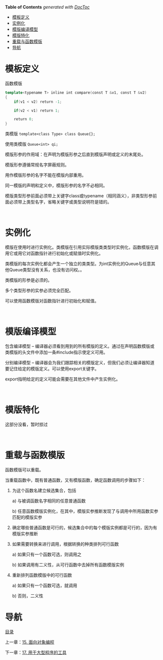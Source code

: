 <!-- START doctoc generated TOC please keep comment here to allow auto update -->
<!-- DON'T EDIT THIS SECTION, INSTEAD RE-RUN doctoc TO UPDATE -->
**Table of Contents**  *generated with [DocToc](https://github.com/thlorenz/doctoc)*

- [模板定义](#%E6%A8%A1%E6%9D%BF%E5%AE%9A%E4%B9%89)
- [实例化](#%E5%AE%9E%E4%BE%8B%E5%8C%96)
- [模版编译模型](#%E6%A8%A1%E7%89%88%E7%BC%96%E8%AF%91%E6%A8%A1%E5%9E%8B)
- [模版特化](#%E6%A8%A1%E7%89%88%E7%89%B9%E5%8C%96)
- [重载与函数模版](#%E9%87%8D%E8%BD%BD%E4%B8%8E%E5%87%BD%E6%95%B0%E6%A8%A1%E7%89%88)
- [导航](#%E5%AF%BC%E8%88%AA)

<!-- END doctoc generated TOC please keep comment here to allow auto update -->

# 模板定义

函数模版

```c++
template<typename T> inline int compare(const T &v1, const T &v2)
{
	if(v1 < v2) return -1;

	if(v2 < v1) return 1;

	return 0;
}
```

类模版 `template<class Type> class Queue{};`

使用类模版 `Queue<int> qi;`

模版形参的作用域：在声明为模版形参之后直到模版声明或定义的末尾处。

模版形参遵循常规名字屏蔽规则。

用作模版形参的名字不能在模版内部重用。

同一模版的声明和定义中，模版形参的名字不必相同。

模版类型形参前面必须带上关键字class或typename（相同涵义），非类型形参前面必须带上类型名字，省略关键字或类型说明符是错的。

 

# 实例化

模版在使用时进行实例化。类模版在引用实际模版类类型时实例化，函数模版在调用它或用它对函数指针进行初始化或赋值时实例化。

类模版的每次实例化都会产生一个独立的类类型。为int实例化的Queue与任意其他Queue类型没有关系，也没有访问权。。

类模版的形参是必须的。

多个类型形参的实参必须完全匹配。

可以使用函数模版对函数指针进行初始化和赋值。

 

# 模版编译模型

包含编译模型 – 编译器必须看到用到的所有模版的定义。通过在声明函数模版或类模版的头文件中添加一条#include指示使定义可用。

分别编译模型 – 编译器会为我们跟踪相关的模版定义，但我们必须让编译器知道要记住给定的模版定义。可以使用export关键字。

export指明给定的定义可能会需要在其他文件中产生实例化。

 

# 模版特化

这部分没看，暂时掠过

 

# 重载与函数模版

函数模版可以重载。

当重载函数中，既有普通函数，又有模版函数，确定函数调用的步骤如下：

1. 为这个函数名建立候选集合，包括

   a) 与被调函数名字相同的任意普通函数

   b) 任意函数模版实例化，在其中，模版实参推断发现了与调用中所用函数实参匹配的模版实参

2. 确定哪些普通函数是可行的，候选集合中的每个模版实例都是可行的，因为有模版实参推断

3. 如果需要转换来进行调用，根据转换的种类排列可行函数

   a) 如果只有一个函数可选，则调用之

   b) 如果调用有二义性，从可行函数中去掉所有函数模版实例

4. 重新排列函数模版中的可行函数

   a) 如果只有一个函数可选，就调用

   b) 否则，二义性


# 导航

[目录](README.md)

上一章：[15. 面向对象编程](15. 面向对象编程.md)

下一章：[17. 用于大型程序的工具](17. 用于大型程序的工具.md)

